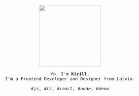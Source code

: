 <p align="center">

  <br>
  <br>
  
  <img width="200" src="https://kirlovon.github.io/Kirlovon/cat.gif">
 
  <br>
  <br>
  
  <samp>
    Yo. I'm <b>Kirill</b>.
    <br> 
    I'm a Frontend Developer and Designer from Latvia.
    <br>
    <br>
    <i>#js</i>, <i>#ts</i>, <i>#react</i>, <i>#node</i>, <i>#deno</i>
  </samp>
  
  <br>
  <br>
  <br>
  
</p>
